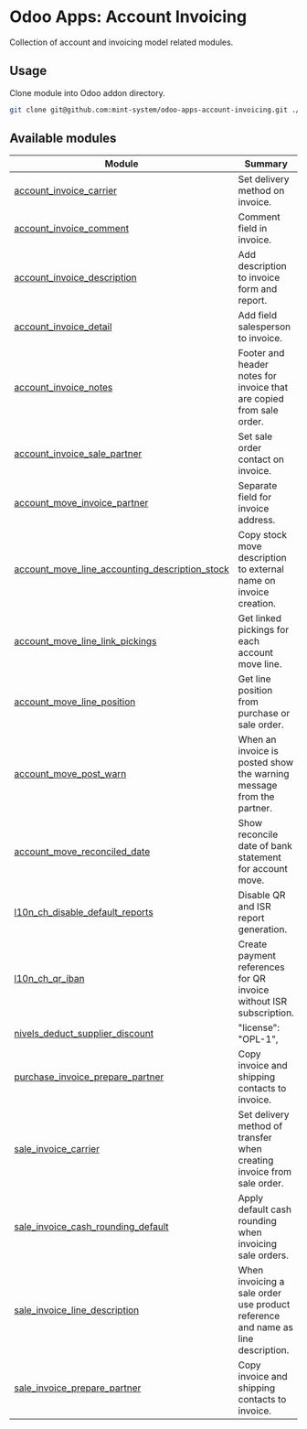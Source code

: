 # Odoo Apps: Account Invoicing

Collection of account and invoicing model related modules.

## Usage

Clone module into Odoo addon directory.

```bash
git clone git@github.com:mint-system/odoo-apps-account-invoicing.git ./addons/account_invoicing
```

## Available modules

| Module | Summary |
| --- | --- |
| [account_invoice_carrier](account_invoice_carrier) |         Set delivery method on invoice. |
| [account_invoice_comment](account_invoice_comment) |         Comment field in invoice. |
| [account_invoice_description](account_invoice_description) |         Add description to invoice form and report. |
| [account_invoice_detail](account_invoice_detail) |         Add field salesperson to invoice. |
| [account_invoice_notes](account_invoice_notes) |         Footer and header notes for invoice that are copied from sale order. |
| [account_invoice_sale_partner](account_invoice_sale_partner) |         Set sale order contact on invoice. |
| [account_move_invoice_partner](account_move_invoice_partner) |         Separate field for invoice address. |
| [account_move_line_accounting_description_stock](account_move_line_accounting_description_stock) |         Copy stock move description to external name on invoice creation. |
| [account_move_line_link_pickings](account_move_line_link_pickings) |         Get linked pickings for each account move line. |
| [account_move_line_position](account_move_line_position) |         Get line position from purchase or sale order. |
| [account_move_post_warn](account_move_post_warn) |         When an invoice is posted show the warning message from the partner. |
| [account_move_reconciled_date](account_move_reconciled_date) |         Show reconcile date of bank statement for account move. |
| [l10n_ch_disable_default_reports](l10n_ch_disable_default_reports) |         Disable QR and ISR report generation. |
| [l10n_ch_qr_iban](l10n_ch_qr_iban) |         Create payment references for QR invoice without ISR subscription. |
| [nivels_deduct_supplier_discount](nivels_deduct_supplier_discount) |     "license": "OPL-1", |
| [purchase_invoice_prepare_partner](purchase_invoice_prepare_partner) |         Copy invoice and shipping contacts to invoice. |
| [sale_invoice_carrier](sale_invoice_carrier) |         Set delivery method of transfer when creating invoice from sale order. |
| [sale_invoice_cash_rounding_default](sale_invoice_cash_rounding_default) |         Apply default cash rounding when invoicing sale orders. |
| [sale_invoice_line_description](sale_invoice_line_description) |         When invoicing a sale order use product reference and name as line description. |
| [sale_invoice_prepare_partner](sale_invoice_prepare_partner) |         Copy invoice and shipping contacts to invoice. |
